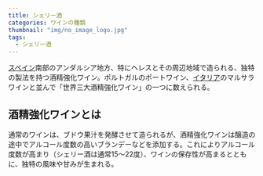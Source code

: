 ```yaml
---
title: シェリー酒
categories: ワインの種類
thumbnail: "img/no_image_logo.jpg"
tags:
  - シェリー酒
---
```


[スペイン](/posts/producing_area/spain)南部のアンダルシア地方、特にヘレスとその周辺地域で造られる、独特の製法を持つ酒精強化ワイン。ポルトガルのポートワイン、[イタリア](/posts/producing_area/italy)のマルサラワインと並んで「世界三大酒精強化ワイン」の一つに数えられる。

## 酒精強化ワインとは

通常のワインは、ブドウ果汁を発酵させて造られるが、酒精強化ワインは醸造の途中でアルコール度数の高いブランデーなどを添加する。これによりアルコール度数が高まり（シェリー酒は通常15〜22度）、ワインの保存性が高まるとともに、独特の風味や甘みが生まれる。
